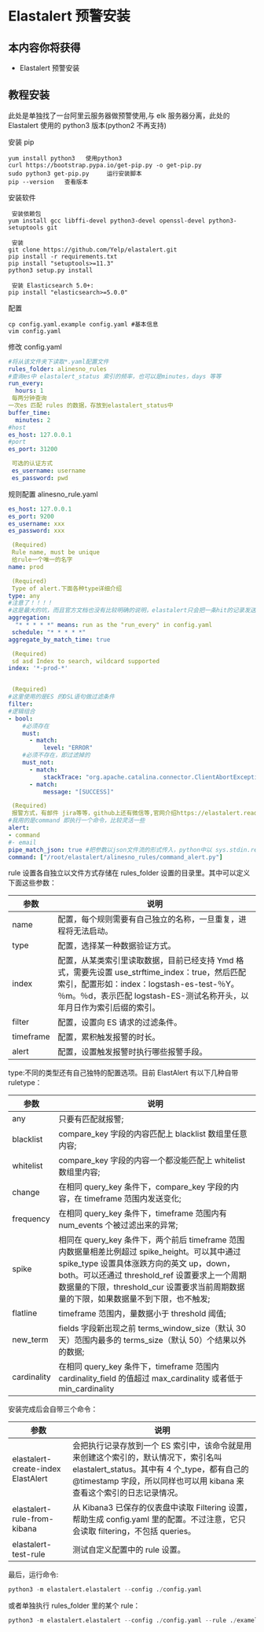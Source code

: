 # Elastalert 预警安装

## 本内容你将获得

- Elastalert 预警安装

## 教程安装

此处是单独找了一台阿里云服务器做预警使用,与 elk 服务器分离，此处的 Elastalert 使用的 python3 版本(python2 不再支持)

安装 pip

```shell
yum install python3   使用python3
curl https://bootstrap.pypa.io/get-pip.py -o get-pip.py
sudo python3 get-pip.py     运行安装脚本
pip --version   查看版本
```

安装软件

```shell
 安装依赖包
yum install gcc libffi-devel python3-devel openssl-devel python3-setuptools git

 安装
git clone https://github.com/Yelp/elastalert.git
pip install -r requirements.txt
pip install "setuptools>=11.3"
python3 setup.py install

 安装 Elasticsearch 5.0+:
pip install "elasticsearch>=5.0.0"
```

配置

```shell
cp config.yaml.example config.yaml #基本信息
vim config.yaml
```

修改 config.yaml

```yaml
#将从该文件夹下读取*.yaml配置文件
rules_folder: alinesno_rules
#查询es中 elastalert_status 索引的频率，也可以是minutes，days 等等
run_every:
  hours: 1
 每两分钟查询
一次es 匹配 rules 的数据，存放到elastalert_status中
buffer_time:
  minutes: 2
#host
es_host: 127.0.0.1
#port
es_port: 31200

 可选的认证方式
 es_username: username
 es_password: pwd
```

规则配置 alinesno_rule.yaml

```yaml
es_host: 127.0.0.1
es_port: 9200
es_username: xxx
es_password: xxx

 (Required)
 Rule name, must be unique
 给rule一个唯一的名字
name: prod

 (Required)
 Type of alert.下面各种type详细介绍
type: any
#注意了！！！！
#这是最大的坑，而且官方文档也没有比较明确的说明，elastalert只会把一条hit的记录发送给你，如果你想获取多条需要使用聚合功能，
aggregation:
  "* * * * *" means: run as the "run_every" in config.yaml
 schedule: "* * * * *"
aggregate_by_match_time: true

 (Required)
 sd asd Index to search, wildcard supported
index: '*-prod-*'


 (Required)
#这里使用的是ES 的DSL语句做过滤条件
filter:
#逻辑组合
- bool:
    #必须存在
    must:
      - match:
          level: "ERROR"
    #必须不存在，即过滤掉的
    must_not:
      - match:
          stackTrace: "org.apache.catalina.connector.ClientAbortException: java.io.IOException: Broken pipe"
      - match:
          message: "[SUCCESS]"

 (Required)
 报警方式，有邮件 jira等等，github上还有微信等,官网介绍https://elastalert.readthedocs.io/en/latest/ruletypes.html#alerts
#我用的是command 即执行一个命令，比较灵活一些
alert:
- command
#- email
pipe_match_json: true #把参数以json文件流的形式传入，python中以 sys.stdin.read()接受
command: ["/root/elastalert/alinesno_rules/command_alert.py"]
```

rule 设置各自独立以文件方式存储在 rules_folder 设置的目录里。其中可以定义下面这些参数：

| 参数      | 说明                                                                                                                                                                                                                   |
| --------- | ---------------------------------------------------------------------------------------------------------------------------------------------------------------------------------------------------------------------- |
| name      | 配置，每个规则需要有自己独立的名称，一旦重复，进程将无法启动。                                                                                                                                                         |
| type      | 配置，选择某一种数据验证方式。                                                                                                                                                                                         |
| index     | 配置，从某类索引里读取数据，目前已经支持 Ymd 格式，需要先设置 use_strftime_index：true，然后匹配索引，配置形如：index：logstash-es-test-％Y。％m。％d，表示匹配 logstash-ES-测试名称开头，以年月日作为索引后缀的索引。 |
| filter    | 配置，设置向 ES 请求的过滤条件。                                                                                                                                                                                       |
| timeframe | 配置，累积触发报警的时长。                                                                                                                                                                                             |
| alert     | 配置，设置触发报警时执行哪些报警手段。                                                                                                                                                                                 |

type:不同的类型还有自己独特的配置选项。目前 ElastAlert 有以下几种自带 ruletype：

| 参数        | 说明                                                                                                                                                                                                                                                                                 |
| ----------- | ------------------------------------------------------------------------------------------------------------------------------------------------------------------------------------------------------------------------------------------------------------------------------------ |
| any         | 只要有匹配就报警;                                                                                                                                                                                                                                                                    |
| blacklist   | compare_key 字段的内容匹配上 blacklist 数组里任意内容;                                                                                                                                                                                                                               |
| whitelist   | compare_key 字段的内容一个都没能匹配上 whitelist 数组里内容;                                                                                                                                                                                                                         |
| change      | 在相同 query_key 条件下，compare_key 字段的内容，在 timeframe 范围内发送变化;                                                                                                                                                                                                        |
| frequency   | 在相同 query_key 条件下，timeframe 范围内有 num_events 个被过滤出来的异常;                                                                                                                                                                                                           |
| spike       | 相同在 query_key 条件下，两个前后 timeframe 范围内数据量相差比例超过 spike_height。可以其中通过 spike_type 设置具体涨跌方向的英文 up，down，both。可以还通过 threshold_ref 设置要求上一个周期数据量的下限，threshold_cur 设置要求当前周期数据量的下限，如果数据量不到下限，也不触发; |
| flatline    | timeframe 范围内，量数据小于 threshold 阈值;                                                                                                                                                                                                                                         |
| new_term    | fields 字段新出现之前 terms_window_size（默认 30 天）范围内最多的 terms_size（默认 50）个结果以外的数据;                                                                                                                                                                             |
| cardinality | 在相同 query_key 条件下，timeframe 范围内 cardinality_field 的值超过 max_cardinality 或者低于 min_cardinality                                                                                                                                                                        |

安装完成后会自带三个命令：

| 参数                               | 说明                                                                                                                                                                                                          |
| ---------------------------------- | ------------------------------------------------------------------------------------------------------------------------------------------------------------------------------------------------------------- |
| elastalert-create-index ElastAlert | 会把执行记录存放到一个 ES 索引中，该命令就是用来创建这个索引的，默认情况下，索引名叫 elastalert_status。其中有 4 个\_type，都有自己的 @timestamp 字段，所以同样也可以用 kibana 来查看这个索引的日志记录情况。 |
| elastalert-rule-from-kibana        | 从 Kibana3 已保存的仪表盘中读取 Filtering 设置，帮助生成 config.yaml 里的配置。不过注意，它只会读取 filtering，不包括 queries。                                                                               |
| elastalert-test-rule               | 测试自定义配置中的 rule 设置。                                                                                                                                                                                |

最后，运行命令:

```python
python3 -m elastalert.elastalert --config ./config.yaml
```

或者单独执行 rules_folder 里的某个 rule：

```python
python3 -m elastalert.elastalert --config ./config.yaml --rule ./examele_rules/one_rule.yaml
```
